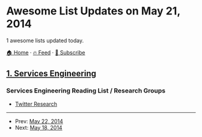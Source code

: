 # Awesome List Updates on May 21, 2014

1 awesome lists updated today.

[🏠 Home](/README.md) · [🔥 Feed](https://test.trackawesomelist.com/feed.xml) · [📮 Subscribe](https://trackawesomelist.us17.list-manage.com/subscribe?u=d2f0117aa829c83a63ec63c2f&id=36a103854c)



## [1. Services Engineering](/content/mmcgrana/services-engineering/README.md)

### Services Engineering Reading List / Research Groups

*   [Twitter Research](https://engineering.twitter.com/research)

---

- Prev: [May 22, 2014](/content/2014/05/22/README.md)
- Next: [May 18, 2014](/content/2014/05/18/README.md)